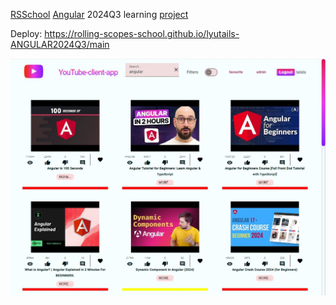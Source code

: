 [RSSchool](https://app.rs.school/registry/student) [Angular](https://rs.school/courses/angular) 2024Q3 learning [project](https://github.com/rolling-scopes-school/tasks/blob/master/tasks/angular/intro.md)

Deploy: https://rolling-scopes-school.github.io/lyutails-ANGULAR2024Q3/main

<img src="./youtube_screenshot.JPG">